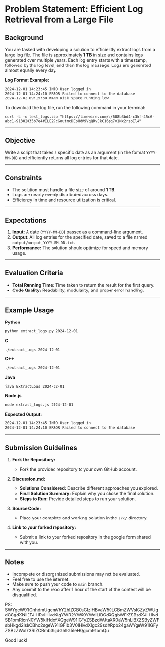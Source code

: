 # Problem Statement: Efficient Log Retrieval from a Large File

## Background  

You are tasked with developing a solution to efficiently extract logs from a large log file. The file is approximately **1 TB** in size and contains logs generated over multiple years. Each log entry starts with a timestamp, followed by the log level, and then the log message. Logs are generated almost equally every day.

**Log Format Example:**  

```txt
2024-12-01 14:23:45 INFO User logged in  
2024-12-01 14:24:10 ERROR Failed to connect to the database  
2024-12-02 09:15:30 WARN Disk space running low  
```

To download the log file, run the following command in your terminal:
```curl
curl -L -o test_logs.zip "https://limewire.com/d/608b3bd4-c3bf-45c6-abc1-91302035b7e4#ILE27cGoutmcDEpHdV9VqQRvJkC16pq7v1Nx2rzoIl4"
```

---

## Objective  

Write a script that takes a specific date as an argument (in the format `YYYY-MM-DD`) and efficiently returns all log entries for that date.

---

## Constraints  

- The solution must handle a file size of around **1 TB**.
- Logs are nearly evenly distributed across days.  
- Efficiency in time and resource utilization is critical.  

---

## Expectations  

1. **Input:** A date (`YYYY-MM-DD`) passed as a command-line argument.  
2. **Output:** All log entries for the specified date, saved to a file named `output/output_YYYY-MM-DD.txt`.  
3. **Performance:** The solution should optimize for speed and memory usage.  

---

## Evaluation Criteria  

- **Total Running Time:** Time taken to return the result for the first query.  
- **Code Quality:** Readability, modularity, and proper error handling.  

---

## Example Usage  

**Python**  

```bash
python extract_logs.py 2024-12-01
```

**C**  

```bash
./extract_logs 2024-12-01
```

**C++**  

```bash
./extract_logs 2024-12-01
```

**Java**  

```bash
java ExtractLogs 2024-12-01
```

**Node.js**  

```bash
node extract_logs.js 2024-12-01
```

**Expected Output:**  

```txt
2024-12-01 14:23:45 INFO User logged in  
2024-12-01 14:24:10 ERROR Failed to connect to the database  
```

---

## Submission Guidelines

1. **Fork the Repository:**  
   - Fork the provided repository to your own GitHub account.

2. **Discussion.md:**  
   - **Solutions Considered:** Describe different approaches you explored.  
   - **Final Solution Summary:** Explain why you chose the final solution.  
   - **Steps to Run:** Provide detailed steps to run your solution.

3. **Source Code:**  
   - Place your complete and working solution in the `src/` directory.

4. **Link to your forked repository:**  
   - Submit a link to your forked repository in the google form shared with you.

---

## Notes

- Incomplete or disorganized submissions may not be evaluated. 
- Feel free to use the internet.
- Make sure to push your code to `main` branch.
- Any commit to the repo after 1 hour of the start of the contest will be disqualified.

PS: SWYgeW91IGhhdmUgcmVhY2hlZCB0aGlzIHBvaW50LCBmZWVsIGZyZWUgdG8gdXNlIEFJIHRvIHlvdXIgYWR2YW50YWdlLiBCdXQgbWFrZSBzdXJlIHlvdSB1bmRlcnN0YW5kIHdoYXQgeW91IGFyZSBzdWJtaXR0aW5nLiBXZSByZWFsbHkgd2lsbCBhc2sgeW91IGFib3V0IHlvdXIgc29sdXRpb24gaWYgeW91IGFyZSBzZWxlY3RlZCBmb3IgdGhlIG5leHQgcm91bmQu

Good luck!
